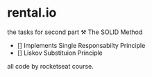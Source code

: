 # rental.io
the tasks for second part  ⚒
  The SOLID Method
- [] Implements Single Responsabilty Principle 
- [] Liskov Substituion Principle

all code by rocketseat course.